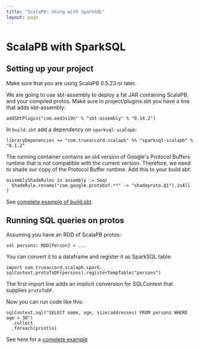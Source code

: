 ```yaml
---
title: "ScalaPB: Using with SparkSQL"
layout: page
---
```


# ScalaPB with SparkSQL

## Setting up your project

Make sure that you are using ScalaPB 0.5.23 or later.

We are going to use sbt-assembly to deploy a fat JAR containing ScalaPB, and
your compiled protos.  Make sure in project/plugins.sbt you have a line
that adds sbt-assembly:

    addSbtPlugin("com.eed3si9n" % "sbt-assembly" % "0.14.2")

In `build.sbt` add a dependency on `sparksql-scalapb`:

    libraryDepenencies += "com.trueaccord.scalapb" %% "sparksql-scalapb" % "0.1.2"

The running container contains an old version of Google's Protocol Buffers
runtime that is not compatible with the current version. Therefore, we need to
shade our copy of the Protocol Buffer runtime. Add this to your build.sbt:

    assemblyShadeRules in assembly := Seq(
      ShadeRule.rename("com.google.protobuf.**" -> "shadeproto.@1").inAll
    )

See [complete example of build.sbt](https://github.com/thesamet/sparksql-scalapb-test/blob/master/build.sbt).

## Running SQL queries on protos

Assuming you have an RDD of ScalaPB protos:

    val persons: RDD[Person] = ...

You can convert it to a dataframe and register it as SparkSQL table:

    import com.trueaccord.scalapb.spark._
    sqlContext.protoToDF(persons).registerTempTable("persons")

The first import line adds an implicit conversion for SQLContext that supplies
`protoToDF`.

Now you can run code like this:

    sqlContext.sql("SELECT name, age, size(addresses) FROM persons WHERE age > 30")
      .collect
      .foreach(println)

See here for a [complete example](https://github.com/thesamet/sparksql-scalapb-test)
